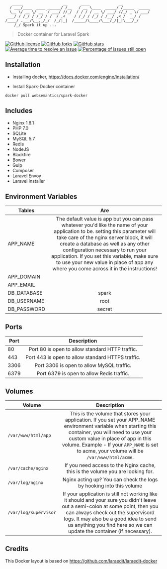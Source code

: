 ```
   _____                  __      ____             __            
  / ___/____  ____ ______/ /__   / __ \____  _____/ /_____  _____
  \__ \/ __ \/ __ `/ ___/ //_/  / / / / __ \/ ___/ //_/ _ \/ ___/
 ___/ / /_/ / /_/ / /  / ,<    / /_/ / /_/ / /__/ ,< /  __/ /    
/____/ .___/\__,_/_/  /_/|_|  /_____/\____/\___/_/|_|\___/_/     
    /_/ Spark it up ...                                                          

```
> Docker container for Laravel Spark

[![GitHub license](https://img.shields.io/badge/license-MIT-blue.svg)](https://raw.githubusercontent.com/websemantics/spark-docker/master/LICENSE) [![GitHub forks](https://img.shields.io/github/forks/websemantics/spark-docker.svg)](https://github.com/websemantics/spark-docker/network) [![GitHub stars](https://img.shields.io/github/stars/websemantics/spark-docker.svg)](https://github.com/websemantics/spark-docker/stargazers)
[![Average time to resolve an issue](http://isitmaintained.com/badge/resolution/websemantics/spark-docker.svg)](http://isitmaintained.com/project/websemantics/spark-docker "Average time to resolve an issue")
[![Percentage of issues still open](http://isitmaintained.com/badge/open/websemantics/spark-docker.svg)](http://isitmaintained.com/project/websemantics/spark-docker "Percentage of issues still open")

## Installation

- Installing docker, https://docs.docker.com/engine/installation/

- Install Spark-Docker container

```
docker pull websemantics/spark-docker
```

## Includes

- Nginx 1.8.1
- PHP 7.0
- SQLite
- MySQL 5.7
- Redis
- NodeJS
- Blackfire
- Bower
- Gulp
- Composer
- Laravel Envoy
- Laravel Installer


## Environment Variables

| Tables        | Are           |
| ------------- |:-------------:|
| APP_NAME      | The default value is app but you can pass whatever you'd like the name of your application to be. setting this parameter will take care of the nginx server block, it will create a database as well as any other configuration necessary to run your application. If you set this variable, make sure to use your new value in place of app any where you come across it in the instructions! |
| APP_DOMAIN      |       |
| APP_EMAIL |       |
| DB_DATABASE      | spark |
| DB_USERNAME      | root      |
| DB_PASSWORD | secret      |


## Ports

| Port        | Description           |
| ------------- |:-------------:|
| 80	| Port 80 is open to allow standard HTTP traffic.|
| 443	| Port 443 is open to allow standard HTTPS traffic.|
| 3306	| Port 3306 is open to allow MySQL traffic.|
| 6379	| Port 6379 is open to allow Redis traffic.|


## Volumes

| Volume        | Description           |
| ------------- |:-------------:|
| `/var/www/html/app`	| This is the volume that stores your application. If you set your APP_NAME environment variable when starting this container, you will need to use your custom value in place of app in this volume. Example - If your `APP_NAME` is set to acme, your volume will be `/var/www/html/acme`.|
| `/var/cache/nginx`	| If you need access to the Nginx cache, this is the volume you are looking for.|
| `/var/log/nginx`	| Nginx acting up? You can check the logs by hooking into this volume |
| `/var/log/supervisor`	| If your application is still not working like it should and your sure you didn't leave out a semi-colon at some point, then you can always check out the supervisord logs. It may also be a good idea to send us anything you find here so we can update the container (if necessary).|

## Credits

This Docker layout is based on https://github.com/laraedit/laraedit-docker
